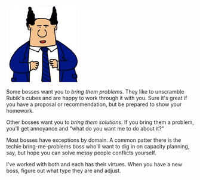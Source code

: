 <!--
.. title: Bring Me {Problems,Solutions} Bosses
.. slug: problem-or-solution-boss
.. date: 2023-12-16 15:00
.. tags:
.. category: 
.. link: 
.. description: 
.. type: text
-->

<img class="alignright" title="Pointy-Haired-Boss" src="/f/Pointy-Haired_Boss.png" alt="Pointy Haired Boss">

Some bosses want you to *bring them problems*. They like to unscramble
Rubik's cubes and are happy to work through it with you. Sure it's great if you have a proposal or recommendation,
but be prepared to show your homework.

Other bosses want you to *bring them solutions*. If you
bring them a problem, you'll get annoyance and "what do you want
me to do about it?"

Most bosses have exceptions by domain. A common patter there is the
techie bring-me-problems boss who'll want to dig in on capacity
planning, say, but hope you can solve messy people conflicts yourself.

I've worked with both and each has their virtues. When you have a new
boss, figure out what type they are and adjust.
